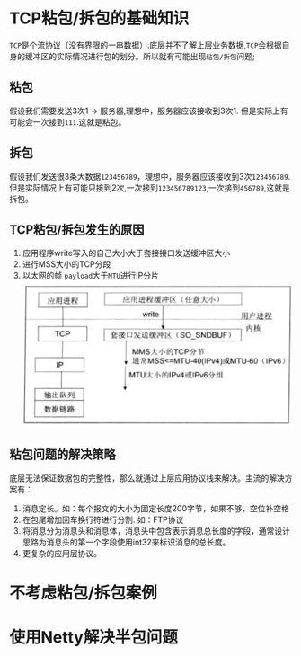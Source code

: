 # TCP粘包/拆包的基础知识
`TCP`是个流协议（没有界限的一串数据）.底层并不了解上层业务数据,`TCP`会根据自身的缓冲区的实际情况进行包的划分。所以就有可能出现`粘包/拆包`问题;

## 粘包
假设我们需要发送3次1 -> 服务器,理想中，服务器应该接收到3次1.
但是实际上有可能会一次接到`111`.这就是粘包。

## 拆包
假设我们发送很3条大数据`123456789`，理想中，服务器应该接收到3次`123456789`.
但是实际情况上有可能只接到2次,一次接到`123456789123`,一次接到`456789`,这就是拆包。

## TCP粘包/拆包发生的原因
1. 应用程序write写入的自己大小大于套接接口发送缓冲区大小
2. 进行MSS大小的TCP分段
3. 以太网的帧 `payload`大于`MTU`进行IP分片
![](/assets/netty-niostart-nio-粘包拆包原因.jpg)

## 粘包问题的解决策略
底层无法保证数据包的完整性，那么就通过上层应用协议栈来解决。主流的解决方案有：
1. 消息定长。如：每个报文的大小为固定长度200字节，如果不够，空位补空格
2. 在包尾增加回车换行符进行分割. 如：FTP协议
3. 将消息分为消息头和消息体，消息头中包含表示消息总长度的字段，通常设计思路为消息头的第一个字段使用int32来标识消息的总长度。
4. 更复杂的应用层协议。

# 不考虑粘包/拆包案例

# 使用Netty解决半包问题